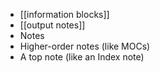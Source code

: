 - [[information blocks]]
- [[output notes]]
- Notes
- Higher-order notes (like MOCs)
- A top note (like an Index note)
